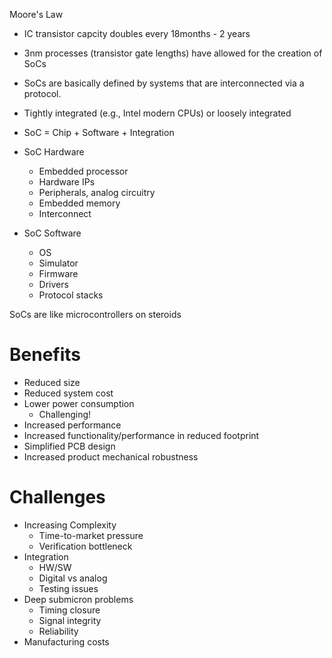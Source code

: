Moore's Law
- IC transistor capcity doubles every 18months - 2 years
- 3nm processes (transistor gate lengths) have allowed for the creation of SoCs

- SoCs are basically defined by systems that are interconnected via a protocol.
- Tightly integrated (e.g., Intel modern CPUs) or loosely integrated 

- SoC = Chip + Software + Integration

- SoC Hardware
	- Embedded processor
	- Hardware IPs
	- Peripherals, analog circuitry
	- Embedded memory
	- Interconnect
- SoC Software
	- OS
	- Simulator
	- Firmware
	- Drivers
	- Protocol stacks

 SoCs are like microcontrollers on steroids

# Benefits
- Reduced size
- Reduced system cost
- Lower power consumption
	- Challenging!
- Increased performance
- Increased functionality/performance in reduced footprint
- Simplified PCB design
- Increased product mechanical robustness

# Challenges
- Increasing Complexity
	- Time-to-market pressure
	- Verification bottleneck
 - Integration
	 - HW/SW
	 - Digital vs analog
	 - Testing issues
- Deep submicron problems
	- Timing closure
	- Signal integrity
	- Reliability
- Manufacturing costs

 